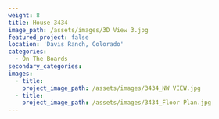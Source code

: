 ```yaml
---
weight: 8
title: House 3434
image_path: /assets/images/3D View 3.jpg
featured_project: false
location: 'Davis Ranch, Colorado'
categories:
  - On The Boards
secondary_categories:
images:
  - title:
    project_image_path: /assets/images/3434_NW VIEW.jpg
  - title:
    project_image_path: /assets/images/3434_Floor Plan.jpg
---
```


